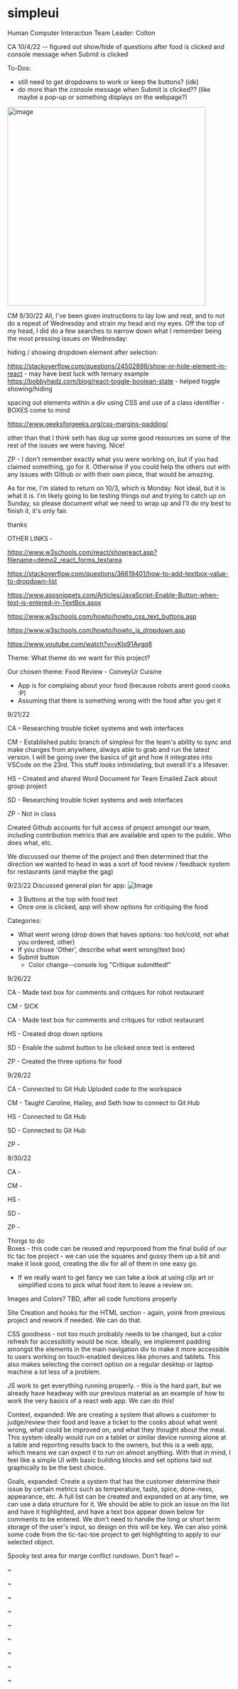 # simpleui
Human Computer Interaction
Team Leader: Colton 

CA 10/4/22 -- figured out show/hide of questions after food is clicked and console message when Submit is clicked

To-Dos: 
- still need to get dropdowns to work or keep the buttons? (idk)
- do more than the console message when Submit is clicked?? (like maybe a pop-up or something displays on the webpage?)

<img width="446" alt="image" src="https://user-images.githubusercontent.com/77684974/193926761-29954bf6-c9af-4b42-b3f7-5a383ebf8bd3.png">

CM 9/30/22
All, I've been given instructions to lay low and rest, and to not do a repeat of Wednesday and strain my head and my eyes. Off the top of my head, I did do a few searches to narrow down what I remember being the most pressing issues on Wednesday:

hiding / showing dropdown element after selection: 

https://stackoverflow.com/questions/24502898/show-or-hide-element-in-react - may have best luck with ternary example
https://bobbyhadz.com/blog/react-toggle-boolean-state - helped toggle showing/hiding

spacing out elements within a div using CSS and use of a class identifier - BOXES come to mind

https://www.geeksforgeeks.org/css-margins-padding/

other than that I think seth has dug up some good resources on some of the rest of the issues we were having. Nice!

ZP - I don't remember exactly what you were working on, but if you had claimed something, go for it. Otherwise if you could help the others out with any issues with Github or with their own piece, that would be amazing. 

As for me, I'm slated to return on 10/3, which is Monday. Not ideal, but it is what it is. I'm likely going to be testing things out and trying to catch up on Sunday, so please document what we need to wrap up and I'll do my best to finish it, it's only fair.

thanks


OTHER LINKS - 

https://www.w3schools.com/react/showreact.asp?filename=demo2_react_forms_textarea
 
https://stackoverflow.com/questions/36619401/how-to-add-textbox-value-to-dropdown-list

https://www.aspsnippets.com/Articles/JavaScript-Enable-Button-when-text-is-entered-in-TextBox.aspx

https://www.w3schools.com/howto/howto_css_text_buttons.asp

https://www.w3schools.com/howto/howto_js_dropdown.asp

https://www.youtube.com/watch?v=vKlq91Avgq8

Theme: What theme do we want for this project? 

Our chosen theme: Food Review - ConveyUr Cuisine
- App is for complaing about your food (because robots arent good cooks :P)
- Assuming that there is something wrong with the food after you get it

9/21/22 

CA – Researching trouble ticket systems and web interfaces 

CM - Established public branch of simpleui for the team's ability to sync and make changes from anywhere, always able to grab and run the latest version. I will be going over the basics of git and how it integrates into VSCode on the 23rd. This stuff *looks* intimidating, but overall it's a lifesaver.

HS – Created and shared Word Document for Team
Emailed Zack about group project   

SD - Researching trouble ticket systems and web interfaces 

ZP - Not in class

Created Github accounts for full access of project amongst our team, including contribution metrics that are available and open to the public. Who does what, etc.

We discussed our theme of the project and then determined that the direction we wanted to head in was a sort of food review / feedback system for restaurants (and maybe the gag)

 
9/23/22 
Discussed general plan for app:
![Image](https://user-images.githubusercontent.com/114101723/192025584-113bc064-d39f-4998-a18f-f071936b8638.png)

- 3 Buttons at the top with food text 
- Once one is clicked, app will show options for critiquing the food

Categories:
- What went wrong (drop down that haves options: too hot/cold, not what you ordered, other)
- If you chose 'Other', describe what went wrong(text box)
- Submit button
  - Color change--console log "Critique submitted!"

9/26/22 

CA - Made text box for comments and critques for robot restaurant

CM - SICK

CA - Made text box for comments and critques for robot restaurant

HS - Created drop down options

SD - Enable the submit button to be clicked once text is entered

ZP - Created the three options for food

9/28/22

CA - Connected to Git Hub
Uploded code to the workspace

CM - Taught Caroline, Hailey, and Seth how to connect to Git Hub

HS - Connected to Git Hub

SD - Connected to Git Hub

ZP - 

9/30/22

CA - 

CM - 

HS - 

SD - 

ZP - 

Things to do  
Boxes - this code can be reused and repurposed from the final build of our tic tac toe project - we can use the squares and gussy them up a bit and make it look good, creating the div for all of them in one easy go. 
 - If we really want to get fancy we can take a look at using clip art or simplified icons to pick what food item to leave a review on.

Images and Colors? TBD, after all code functions properly

Site Creation and hooks for the HTML section - again, yoink from previous project and rework if needed. We can do that.

CSS goodness - not too much probably needs to be changed, but a color refresh for accessiblity would be nice. Ideally, we implement padding amongst the elements in the main navigation div to make it more accessible to users working on touch-enabled devices like phones and tablets. This also makes selecting the correct option on a regular desktop or laptop machine a lot less of a problem.

JS work to get everything running properly. - this is the hard part, but we already have headway with our previous material as an example of how to work the very basics of a react web app. We can do this!

Context, expanded: We are creating a system that allows a customer to judge/review their food and leave a ticket to the cooks about what went wrong, what could be improved on, and what they thought about the meal. This system ideally would run on a tablet or similar device running alone at a table and reporting results back to the owners, but this is a web app, which means we can expect it to run on almost anything. With that in mind, I feel like a simple UI with basic building blocks and set options laid out graphically to be the best choice. 

Goals, expanded: Create a system that has the customer determine their issue by certain metrics such as temperature, taste, spice, done-ness, appearance, etc. A full list can be created and expanded on at any time, we can use a data structure for it. We should be able to pick an issue on the list and have it highlighted, and have a text box appear down below for comments to be entered. We don't need to handle the long *or* short term storage of the user's input, so design on this will be key. We can also yoink some code from the tic-tac-toe project to get highlighting to apply to our selected object.

Spooky test area for merge conflict rundown. Don't fear!
~

~

~

~

~

~

~

~

~

~
